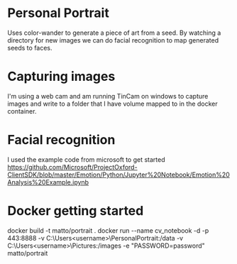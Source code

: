 # Personal Portrait

Uses color-wander to generate a piece of art from a seed. 
By watching a directory for new images we can do facial 
recognition to map generated seeds to faces.

# Capturing images

I'm using a web cam and am running TinCam on windows to capture images and write to a folder that I have volume mapped to in the docker container.

# Facial recognition 

I used the example code from microsoft to get started
https://github.com/Microsoft/ProjectOxford-ClientSDK/blob/master/Emotion/Python/Jupyter%20Notebook/Emotion%20Analysis%20Example.ipynb

# Docker getting started

docker build -t matto/portrait .
docker run --name cv_notebook -d -p 443:8888 -v C:\Users\<username>\PersonalPortrait:/data -v C:\Users\<username>\Pictures:/images -e "PASSWORD=password" matto/portrait
